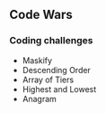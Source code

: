 ## Code Wars
### Coding challenges

* Maskify
* Descending Order
* Array of Tiers
* Highest and Lowest
* Anagram 
